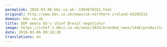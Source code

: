 ```yaml
---
permalink: 2018-03-06-bbc.co.uk--1994678181.html
original: http://www.bbc.co.uk/news/uk-northern-ireland-43295515
domain: bbc.co.uk
title: DUP meets EU's chief Brexit negotiator
image: https://ichef-1.bbci.co.uk/news/1024/branded_news/144E/production/_100289150_doddsandfosterpa.jpg
date: 2018-03-06 09:16:28
translations: en
---
```



